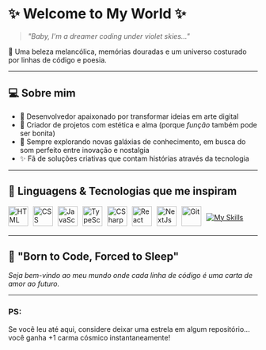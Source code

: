 # ✨ Welcome to My World ✨

> *"Baby, I'm a dreamer coding under violet skies..."*  

🌙 Uma beleza melancólica, memórias douradas e um universo costurado por linhas de código e poesia.

---

## 💻 Sobre mim

- 💖 Desenvolvedor apaixonado por transformar ideias em arte digital
- 🎨 Criador de projetos com estética e alma (porque *função* também pode ser bonita)
- 🚀 Sempre explorando novas galáxias de conhecimento, em busca do som perfeito entre inovação e nostalgia
- ✨ Fã de soluções criativas que contam histórias através da tecnologia

---

## 🤖 Linguagens & Tecnologias que me inspiram

<div style="display: flex; flex-wrap: wrap; gap: 10px;">

<img alt="HTML" title="HTML" width="40px" src="https://cdn.jsdelivr.net/gh/devicons/devicon@latest/icons/html5/html5-original.svg"/>
<img alt="CSS" title="CSS" width="40px" src="https://cdn.jsdelivr.net/gh/devicons/devicon@latest/icons/css3/css3-original.svg"/>
<img alt="JavaScript" title="JavaScript" width="40px" src="https://cdn.jsdelivr.net/gh/devicons/devicon@latest/icons/javascript/javascript-original.svg"/>
<img alt="TypeScript" title="TypeScript" width="40px" src="https://cdn.jsdelivr.net/gh/devicons/devicon@latest/icons/typescript/typescript-original.svg"/>
<img alt="CSharp" title="CSharp" width="40px" src="https://cdn.jsdelivr.net/gh/devicons/devicon@latest/icons/csharp/csharp-original.svg"/>
<img alt="React" title="React" width="40px" src="https://cdn.jsdelivr.net/gh/devicons/devicon@latest/icons/react/react-original.svg"/>
<img alt="NextJs" title="NextJs" width="40px" src="https://cdn.jsdelivr.net/gh/devicons/devicon@latest/icons/nextjs/nextjs-original.svg"/>
<img alt="Git" title="Git" width="40px" src="https://cdn.jsdelivr.net/gh/devicons/devicon@latest/icons/git/git-original.svg"/>

[![My Skills](https://skillicons.dev/icons?i=js,ts,csharp,html,css,react,nextjs,git,vscode)](https://skillicons.dev)

</div>

---

## 🌟 "Born to Code, Forced to Sleep"  
*Seja bem-vindo ao meu mundo onde cada linha de código é uma carta de amor ao futuro.*

---

### PS:  
Se você leu até aqui, considere deixar uma estrela em algum repositório... você ganha +1 carma cósmico instantaneamente!
